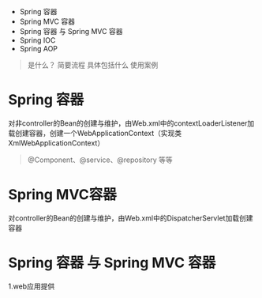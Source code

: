 * Spring 容器
* Spring MVC 容器
* Spring 容器 与 Spring MVC 容器
* Spring IOC
* Spring AOP


> 是什么？
简要流程
具体包括什么
使用案例

# Spring 容器
对非controller的Bean的创建与维护，由Web.xml中的contextLoaderListener加载创建容器，创建一个WebApplicationContext（实现类XmlWebApplicationContext）
>@Component、@service、@repository 等等

# Spring MVC容器
对controller的Bean的创建与维护，由Web.xml中的DispatcherServlet加载创建容器

# Spring 容器 与 Spring MVC 容器
1.web应用提供

